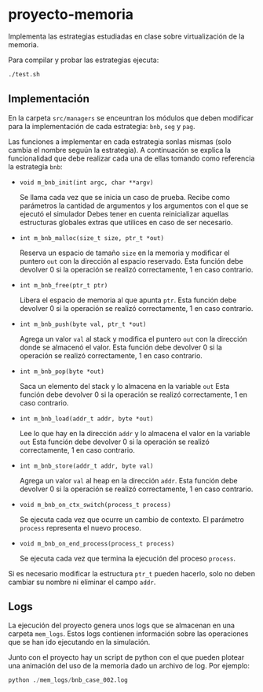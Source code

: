 # proyecto-memoria

Implementa las estrategias estudiadas en clase sobre virtualización de la
memoria.

Para compilar y probar las estrategias ejecuta:

```bash
./test.sh
```

## Implementación

En la carpeta `src/managers` se enceuntran los módulos que deben modificar para
la implementación de cada estrategia: `bnb`, `seg` y `pag`.

Las funciones a implementar en cada estrategia sonlas mismas (solo cambia el
nombre seguún la estrategia). A continuación se explica la funcionalidad que
debe realizar cada una de ellas tomando como referencia la estrategia `bnb`:

- `void m_bnb_init(int argc, char **argv)`

    Se llama cada vez que se inicia un caso de prueba. Recibe como parámetros la
    cantidad de argumentos y los argumentos con el que se ejecutó el simulador
    Debes tener en cuenta reinicializar aquellas estructuras globales extras que
    utilices en caso de ser necesario.

- `int m_bnb_malloc(size_t size, ptr_t *out)`

    Reserva un espacio de tamaño `size` en la memoria y modificar el puntero
    `out` con la dirección al espacio reservado. Esta función debe devolver 0 si
    la operación se realizó correctamente, 1 en caso contrario.

- `int m_bnb_free(ptr_t ptr)`

    Libera el espacio de memoria al que apunta `ptr`. Esta función debe devolver 0 si
    la operación se realizó correctamente, 1 en caso contrario.

- `int m_bnb_push(byte val, ptr_t *out)`

    Agrega un valor `val` al stack y modifica el puntero `out` con la dirección
    donde se almacenó el valor.  Esta función debe devolver 0 si la operación se
    realizó correctamente, 1 en caso contrario.

- `int m_bnb_pop(byte *out)`

    Saca un elemento del stack y lo almacena en la variable `out` Esta función
    debe devolver 0 si la operación se realizó correctamente, 1 en caso
    contrario.

- `int m_bnb_load(addr_t addr, byte *out)`

    Lee lo que hay en la dirección `addr` y lo almacena el valor en la variable
    `out` Esta función debe devolver 0 si la operación se realizó correctamente,
    1 en caso contrario.

- `int m_bnb_store(addr_t addr, byte val)`

    Agrega un valor `val` al heap en la dirección `addr`.  Esta función debe
    devolver 0 si la operación se realizó correctamente, 1 en caso contrario.

- `void m_bnb_on_ctx_switch(process_t process)`

    Se ejecuta cada vez que ocurre un cambio de contexto. El parámetro `process`
    representa el nuevo proceso.

- `void m_bnb_on_end_process(process_t process)`

    Se ejecuta cada vez que termina la ejecución del proceso `process`.

Si es necesario modificar la estructura `ptr_t` pueden hacerlo, solo no deben
cambiar su nombre ni eliminar el campo `addr`.

## Logs

La ejecución del proyecto genera unos logs que se almacenan en una carpeta
`mem_logs`. Estos logs contienen información sobre las operaciones que se han
ido ejecutando en la simulación.

Junto con el proyecto hay un script de python con el que pueden plotear una animación del uso de la memoria dado un archivo de log. Por ejemplo:

```python
python ./mem_logs/bnb_case_002.log
```
